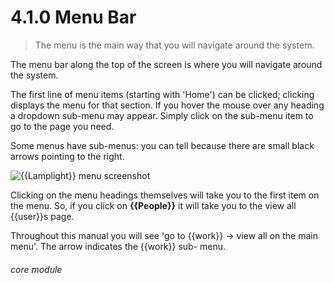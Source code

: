 # 4.1.0    Menu Bar

> The menu is the main way that you will navigate around the system. 

The menu bar along the top of the screen is where you will navigate around the system. 

The first line of menu items (starting with 'Home') can be clicked; clicking displays the menu for that section. If you hover the mouse over any heading a dropdown sub-menu may appear. Simply click on the sub-menu item to go to the page you need.

Some menus have sub-menus: you can tell because there are small black arrows pointing to the right.

![{{Lamplight}} menu screenshot]({{imgpath}}12a.png)

Clicking on the menu headings themselves will take you to the first item on the menu. So, if you click on **{{People}}** it will take you to the view all {{user}}s page.

Throughout this manual you will see 'go to {{work}} -> view all on the main menu'. The arrow indicates the {{work}} sub- menu. 

###### core module

